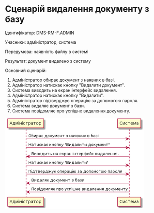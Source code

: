 # Сценарій видалення документу з базу

Ідентифікатор: DMS-RM-F.ADMIN

Учасники: aдміністратор, система

Передумова: наявність файлу в системі

Результат: документ видалено з систему

Основний сценарій:
   1. Адміністратор обирає документ з наявних в базі.
   2. Адміністратор натискає кнопку "Видалити документ".
   3. Система виводить на екран інтерфейс видалення.
   4. Адміністратор натискає кнопку "Видалити".
   5. Адміністратор підтверджує операцію за допомогою пароля.
   6. Система видаляє документ з бази.
   7. Система повідомляє про успішне видалення документу. 

![](https://github.com/shooterdimon/DocumentManagementSystem/blob/master/UseCases/Diagrams/RemoveFile.png)
